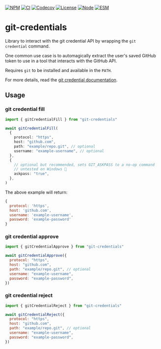 [![NPM](https://img.shields.io/npm/v/git-credentials)](https://www.npmjs.com/package/git-credentials)
[![CI](https://img.shields.io/github/actions/workflow/status/sargunv/git-credentials/ci.yml)](https://github.com/sargunv/git-credentials/actions/workflows/ci.yml)
[![Codecov](https://img.shields.io/codecov/c/github/sargunv/git-credentials?token=WEHUGPYIIX)](https://app.codecov.io/gh/sargunv/git-credentials/)
[![License](https://img.shields.io/npm/l/git-credentials)](https://choosealicense.com/licenses/apache-2.0/)
[![Node](https://img.shields.io/node/v/git-credentials)](https://github.com/sargunv/git-credentials/blob/main/package.json)
[![ESM](https://img.shields.io/badge/module%20type-esm-brightgreen)](https://github.com/sargunv/git-credentials/blob/main/package.json)

# git-credentials

Library to interact with the git credential API by wrapping the `git credential`
command.

One common use case is to automagically extract the user's saved GitHub token to
use in a tool that interacts with the GitHub API.

Requires `git` to be installed and available in the `PATH`.

For more details, read the
[git credential documentation](https://git-scm.com/docs/git-credential).

## Usage

<!-- !test program node --input-type=module -->

### git credential fill

<!-- !test check fill -->

```ts
import { gitCredentialFill } from "git-credentials"

await gitCredentialFill(
  {
    protocol: "https",
    host: "github.com",
    path: "example/repo.git", // optional
    username: "example-username", // optional
  },
  {
    // optional but recommended, sets GIT_ASKPASS to a no-op command
    // untested on Windows 🤷
    askpass: "true",
  },
)
```

The above example will return:

```js
{
  protocol: 'https',
  host: 'github.com',
  username: 'example-username',
  password: 'example-password'
}
```

### git credential approve

<!-- !test check approve -->

```mjs
import { gitCredentialApprove } from "git-credentials"

await gitCredentialApprove({
  protocol: "https",
  host: "github.com",
  path: "example/repo.git", // optional
  username: "example-username",
  password: "example-password",
})
```

### git credential reject

<!-- !test check reject -->

```mjs
import { gitCredentialReject } from "git-credentials"

await gitCredentialReject({
  protocol: "https",
  host: "github.com",
  path: "example/repo.git", // optional
  username: "example-username",
  password: "example-password",
})
```
